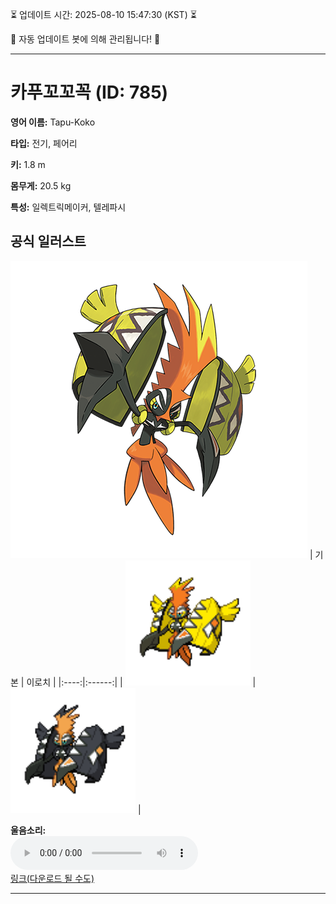 
⏳ 업데이트 시간: 2025-08-10 15:47:30 (KST) ⏳

🤖 자동 업데이트 봇에 의해 관리됩니다! 🤖

---

# 카푸꼬꼬꼭 (ID: 785)
**영어 이름:** Tapu-Koko

**타입:** 전기, 페어리

**키:** 1.8 m

**몸무게:** 20.5 kg

**특성:** 일렉트릭메이커, 텔레파시

## 공식 일러스트
![](https://raw.githubusercontent.com/PokeAPI/sprites/master/sprites/pokemon/other/official-artwork/785.png)
| 기본 | 이로치 |
|:----:|:------:|
| <img src="https://raw.githubusercontent.com/PokeAPI/sprites/master/sprites/pokemon/785.png" width="200"> | <img src="https://raw.githubusercontent.com/PokeAPI/sprites/master/sprites/pokemon/shiny/785.png" width="200"> |

**울음소리:**<br><audio controls src="https://raw.githubusercontent.com/PokeAPI/cries/main/cries/pokemon/latest/785.ogg"></audio><br> [링크(다운로드 될 수도)](https://raw.githubusercontent.com/PokeAPI/cries/main/cries/pokemon/latest/785.ogg)


---
